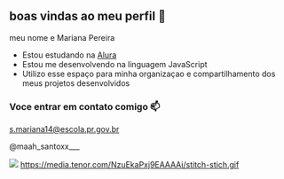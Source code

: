## boas vindas ao meu perfil 💙

meu nome e Mariana Pereira

- Estou estudando na [Alura](https://www.alura.com.br)
- Estou me desenvolvendo na linguagem JavaScript
- Utilizo esse espaço para minha organizaçao e compartilhamento dos meus projetos desenvolvidos

### Voce entrar em contato comigo 📫

s.mariana14@escola.pr.gov.br

@maah_santoxx___

![](https://media.tenor.com/NzuEkaPxj9EAAAAi/stitch-stich.gif)
https://media.tenor.com/NzuEkaPxj9EAAAAi/stitch-stich.gif
